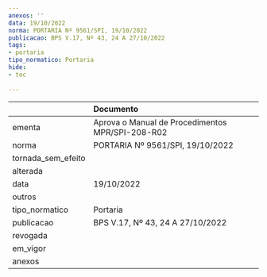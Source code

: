 ```yaml
---
anexos: ''
data: 19/10/2022
norma: PORTARIA Nº 9561/SPI, 19/10/2022
publicacao: BPS V.17, Nº 43, 24 A 27/10/2022
tags:
- portaria
tipo_normatico: Portaria
hide: 
- toc 
 
---
```


|                    | Documento                                        |
|:-------------------|:-------------------------------------------------|
| ementa             | Aprova o Manual de Procedimentos MPR/SPI-208-R02 |
| norma              | PORTARIA Nº 9561/SPI, 19/10/2022                 |
| tornada_sem_efeito |                                                  |
| alterada           |                                                  |
| data               | 19/10/2022                                       |
| outros             |                                                  |
| tipo_normatico     | Portaria                                         |
| publicacao         | BPS V.17, Nº 43, 24 A 27/10/2022                 |
| revogada           |                                                  |
| em_vigor           |                                                  |
| anexos             |                                                  |